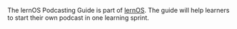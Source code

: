 The lernOS Podcasting Guide is part of [lernOS](https://lernos.org). The guide will help learners to start their own podcast in one learning sprint.

